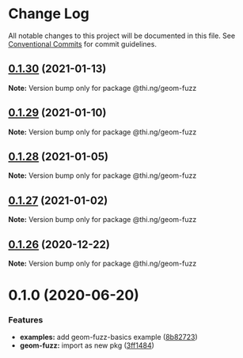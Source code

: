 # Change Log

All notable changes to this project will be documented in this file.
See [Conventional Commits](https://conventionalcommits.org) for commit guidelines.

## [0.1.30](https://github.com/thi-ng/umbrella/compare/@thi.ng/geom-fuzz@0.1.29...@thi.ng/geom-fuzz@0.1.30) (2021-01-13)

**Note:** Version bump only for package @thi.ng/geom-fuzz





## [0.1.29](https://github.com/thi-ng/umbrella/compare/@thi.ng/geom-fuzz@0.1.28...@thi.ng/geom-fuzz@0.1.29) (2021-01-10)

**Note:** Version bump only for package @thi.ng/geom-fuzz





## [0.1.28](https://github.com/thi-ng/umbrella/compare/@thi.ng/geom-fuzz@0.1.27...@thi.ng/geom-fuzz@0.1.28) (2021-01-05)

**Note:** Version bump only for package @thi.ng/geom-fuzz





## [0.1.27](https://github.com/thi-ng/umbrella/compare/@thi.ng/geom-fuzz@0.1.26...@thi.ng/geom-fuzz@0.1.27) (2021-01-02)

**Note:** Version bump only for package @thi.ng/geom-fuzz





## [0.1.26](https://github.com/thi-ng/umbrella/compare/@thi.ng/geom-fuzz@0.1.25...@thi.ng/geom-fuzz@0.1.26) (2020-12-22)

**Note:** Version bump only for package @thi.ng/geom-fuzz





# 0.1.0 (2020-06-20)


### Features

* **examples:** add geom-fuzz-basics example ([8b82723](https://github.com/thi-ng/umbrella/commit/8b82723c3708c78d5a67376036b661baec8e4ce0))
* **geom-fuzz:** import as new pkg ([3ff1484](https://github.com/thi-ng/umbrella/commit/3ff14848f277bd9dc7b2a009aa0a98d6e1d3df6c))

